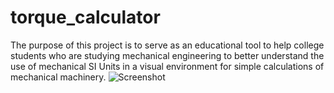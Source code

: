 # torque_calculator

The purpose of this project is to serve as an educational tool to help college
students who are studying mechanical engineering to better understand the use
of mechanical SI Units in a visual environment for simple calculations of 
mechanical machinery.
![Screenshot](https://github.com/user-attachments/assets/75d928f9-e1ba-45f3-a971-58279f50a831)

